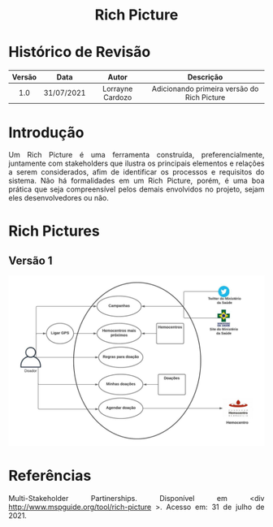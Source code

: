 # <center>Rich Picture</center>

# Histórico de Revisão
Versão | Data | Autor | Descrição
:-:|:-:|:-:|:-:
1.0 | 31/07/2021 | Lorrayne Cardozo | Adicionando primeira versão do Rich Picture

<div align="justify">

# Introdução
Um Rich Picture é uma ferramenta construída, preferencialmente, juntamente com stakeholders que ilustra os principais elementos e relações a serem considerados, afim de identificar os processos e requisitos do sistema. Não há formalidades em um Rich Picture, porém, é uma boa prática que seja compreensível pelos demais envolvidos no projeto, sejam eles desenvolvedores ou não.



# Rich Pictures
## Versão 1
![RichPicture - Versão 1](../images/richPicture.jpeg)

# Referências
Multi-Stakeholder Partinerships. Disponível em <div http://www.mspguide.org/tool/rich-picture >. Acesso em: 31 de julho de 2021.

</div>